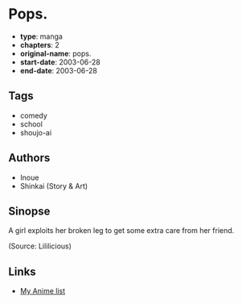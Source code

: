 # Pops.

-   **type**: manga
-   **chapters**: 2
-   **original-name**: pops.
-   **start-date**: 2003-06-28
-   **end-date**: 2003-06-28

## Tags

-   comedy
-   school
-   shoujo-ai

## Authors

-   Inoue
-   Shinkai (Story & Art)

## Sinopse

A girl exploits her broken leg to get some extra care from her friend.

(Source: Lililicious)

## Links

-   [My Anime list](https://myanimelist.net/manga/7308/Pops)
